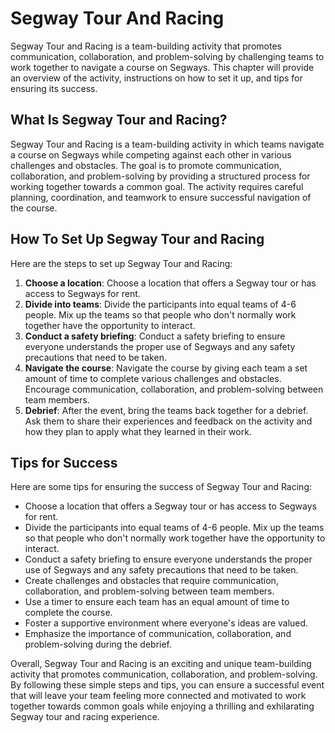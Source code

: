 Segway Tour And Racing
=========================================================

Segway Tour and Racing is a team-building activity that promotes communication, collaboration, and problem-solving by challenging teams to work together to navigate a course on Segways. This chapter will provide an overview of the activity, instructions on how to set it up, and tips for ensuring its success.

What Is Segway Tour and Racing?
-------------------------------

Segway Tour and Racing is a team-building activity in which teams navigate a course on Segways while competing against each other in various challenges and obstacles. The goal is to promote communication, collaboration, and problem-solving by providing a structured process for working together towards a common goal. The activity requires careful planning, coordination, and teamwork to ensure successful navigation of the course.

How To Set Up Segway Tour and Racing
------------------------------------

Here are the steps to set up Segway Tour and Racing:

1. **Choose a location**: Choose a location that offers a Segway tour or has access to Segways for rent.
2. **Divide into teams**: Divide the participants into equal teams of 4-6 people. Mix up the teams so that people who don't normally work together have the opportunity to interact.
3. **Conduct a safety briefing**: Conduct a safety briefing to ensure everyone understands the proper use of Segways and any safety precautions that need to be taken.
4. **Navigate the course**: Navigate the course by giving each team a set amount of time to complete various challenges and obstacles. Encourage communication, collaboration, and problem-solving between team members.
5. **Debrief**: After the event, bring the teams back together for a debrief. Ask them to share their experiences and feedback on the activity and how they plan to apply what they learned in their work.

Tips for Success
----------------

Here are some tips for ensuring the success of Segway Tour and Racing:

* Choose a location that offers a Segway tour or has access to Segways for rent.
* Divide the participants into equal teams of 4-6 people. Mix up the teams so that people who don't normally work together have the opportunity to interact.
* Conduct a safety briefing to ensure everyone understands the proper use of Segways and any safety precautions that need to be taken.
* Create challenges and obstacles that require communication, collaboration, and problem-solving between team members.
* Use a timer to ensure each team has an equal amount of time to complete the course.
* Foster a supportive environment where everyone's ideas are valued.
* Emphasize the importance of communication, collaboration, and problem-solving during the debrief.

Overall, Segway Tour and Racing is an exciting and unique team-building activity that promotes communication, collaboration, and problem-solving. By following these simple steps and tips, you can ensure a successful event that will leave your team feeling more connected and motivated to work together towards common goals while enjoying a thrilling and exhilarating Segway tour and racing experience.
